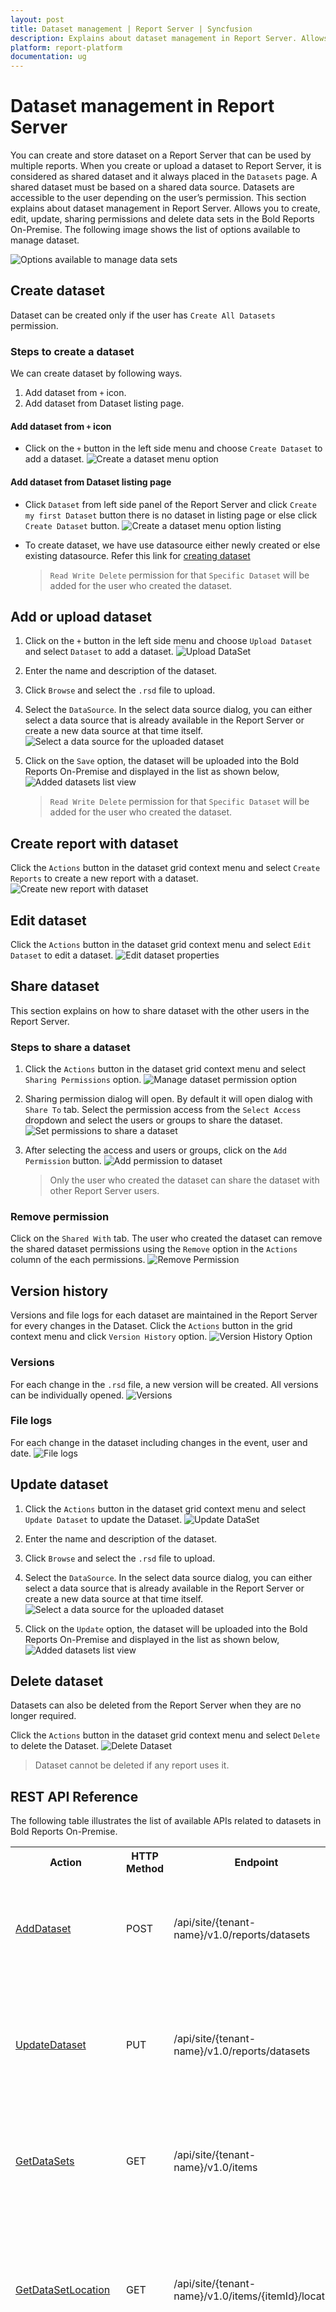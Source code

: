 ```yaml
---
layout: post
title: Dataset management | Report Server | Syncfusion
description: Explains about dataset management in Report Server. Allows you to create, add, update, rollback, download and delete data sets in the Report Server.
platform: report-platform
documentation: ug
---
```


# Dataset management in Report Server

You can create and store dataset on a Report Server that can be used by multiple reports. When you create or upload a dataset to Report Server, it is considered as shared dataset and it always placed in the `Datasets` page. A shared dataset must be based on a shared data source. Datasets are accessible to the user depending on the user’s permission. This section explains about dataset management in Report Server. Allows you to create, edit, update, sharing permissions and delete data sets in the Bold Reports On-Premise. The following image shows the list of options available to manage dataset.

![Options available to manage data sets](/static/assets/on-premise/images/manage-content/manage-data-sets/managing-datasets.png)

## Create dataset

Dataset can be created only if the user has `Create All Datasets` permission.

### Steps to create a dataset

We can create dataset by following ways.
1. Add dataset from `+` icon.
2. Add dataset from Dataset listing page.

#### Add dataset from `+` icon

* Click on the `+` button in the left side menu and choose `Create Dataset` to add a dataset.
    ![Create a dataset menu option](/static/assets/on-premise/images/manage-content/manage-data-sets/create-dataset-option.png)

#### Add dataset from Dataset listing page

* Click `Dataset` from left side panel of the Report Server and click `Create my first Dataset` button there is no dataset in listing page or else click  `Create Dataset` button.
   ![Create a dataset menu option listing](/static/assets/on-premise/images/manage-content/manage-data-sets/create-dataset-option-listing.png)

* To create dataset, we have use datasource either newly created or else existing datasource. Refer this link for [creating dataset](./../data-sources-management/#add-or-create-data-sources)

    > `Read Write Delete` permission for that `Specific Dataset` will be added for the user who created the dataset.

## Add or upload dataset

1. Click on the `+` button in the left side menu and choose `Upload Dataset` and select `Dataset` to add a dataset.
    ![Upload DataSet](/static/assets/on-premise/images/manage-content/manage-data-sets/upload-dataset-option.png)

2. Enter the name and description of the dataset.
3. Click `Browse` and select the `.rsd` file to upload.
4. Select the `DataSource`. In the select data source dialog, you can either select a data source that is already available in the Report Server or create a new data source at that time itself.
    ![Select a data source for the uploaded dataset](/static/assets/on-premise/images/manage-content/manage-data-sets/upload-dataset-dialog.png)

5. Click on the `Save` option, the dataset will be uploaded into the Bold Reports On-Premise and displayed in the list as shown below,
    ![Added datasets list view](/static/assets/on-premise/images/manage-content/manage-data-sets/uploaded-datasets-list.png)

    > `Read Write Delete` permission for that `Specific Dataset` will be added for the user who created the dataset.

## Create report with dataset

Click the `Actions` button in the dataset grid context menu and select `Create Reports` to create a new report with a dataset.
    ![Create new report with dataset](/static/assets/on-premise/images/manage-content/manage-data-sets/create-new-report-with-dataset.png)

## Edit dataset

Click the `Actions` button in the dataset grid context menu and select `Edit Dataset` to edit a dataset.
    ![Edit dataset properties](/static/assets/on-premise/images/manage-content/manage-data-sets/edit-dataset.png)

## Share dataset

This section explains on how to share dataset with the other users in the Report Server.

### Steps to share a dataset

1. Click the `Actions` button in the dataset grid context menu and select `Sharing Permissions` option.
    ![Manage dataset permission option](/static/assets/on-premise/images/manage-content/manage-data-sets/manage-dataset-permissions.png)

2. Sharing permission dialog will open. By default it will open dialog with `Share To` tab. Select the permission access from the `Select Access` dropdown and select the users or groups to share the dataset.
    ![Set permissions to share a dataset](/static/assets/on-premise/images/manage-content/manage-data-sets/manage-dataset-permission-dialog.png)

3. After selecting the access and users or groups, click on the `Add Permission` button.
    ![Add permission to dataset](/static/assets/on-premise/images/manage-content/manage-data-sets/add-dataset-permission.png)

    > Only the user who created the dataset can share the dataset with other Report Server users.

### Remove permission

Click on the `Shared With` tab. The user who created the dataset can remove the shared dataset permissions using the `Remove` option in the `Actions` column of the each permissions.
![Remove Permission](/static/assets/on-premise/images/manage-content/manage-data-sets/remove-dataset-permission.png)

## Version history

Versions and file logs for each dataset are maintained in the Report Server for every changes in the Dataset. Click the `Actions` button in the grid context menu and click `Version History` option.
![Version History Option](/static/assets/on-premise/images/manage-content/manage-data-sets/versions-history-option.png)

### Versions

For each change in the `.rsd` file, a new version will be created. All versions can be individually opened.
![Versions](/static/assets/on-premise/images/manage-content/manage-data-sets/versions.png)

### File logs

For each change in the dataset including changes in the event, user and date.
![File logs](/static/assets/on-premise/images/manage-content/manage-data-sets/file-logs.png)

## Update dataset

1. Click the `Actions` button in the dataset grid context menu and select `Update Dataset` to update the Dataset.
    ![Update DataSet](/static/assets/on-premise/images/manage-content/manage-data-sets/update-dataset-option.png)

2. Enter the name and description of the dataset.
3. Click `Browse` and select the `.rsd` file to upload.
4. Select the `DataSource`. In the select data source dialog, you can either select a data source that is already available in the Report Server or create a new data source at that time itself.
    ![Select a data source for the uploaded dataset](/static/assets/on-premise/images/manage-content/manage-data-sets/update-dataset-dialog.png)

5. Click on the `Update` option, the dataset will be uploaded into the Bold Reports On-Premise and displayed in the list as shown below,
    ![Added datasets list view](/static/assets/on-premise/images/manage-content/manage-data-sets/uploaded-datasets-list.png)

## Delete dataset

Datasets can also be deleted from the Report Server when they are no longer required.

Click the `Actions` button in the dataset grid context menu and select `Delete` to delete the Dataset.
![Delete Dataset](/static/assets/on-premise/images/manage-content/manage-data-sets/delete-datasets.png)

> Dataset cannot be deleted if any report uses it.

## REST API Reference

The following table illustrates the list of available APIs related to datasets in Bold Reports On-Premise.

<table>
    <tr>
        <th>
            Action
        </th>
        <th>
            HTTP Method
        </th>
        <th>
            Endpoint
        </th>
        <th>
            Description
        </th>
    </tr>
    <tr>
        <td>
            <a href="https://help.boldreports.com/developer-guide/rest-api/v1.0/#operation/Items_AddDataSet">AddDataset</a>
        </td>
        <td>
            POST
        </td>
        <td>
            /api/site/{tenant-name}/v1.0/reports/datasets
        </td>
        <td>
            Adds a new dataset to the server. Dataset details must be passed as input.
        </td>
    </tr>
    <tr>
        <td>
            <a href="https://help.boldreports.com/developer-guide/rest-api/v1.0/#operation/Items_UpdateDataSet">UpdateDataset</a>
        </td>
        <td>
            PUT
        </td>
        <td>
            /api/site/{tenant-name}/v1.0/reports/datasets
        </td>
        <td>
            Updates the dataset in the server. Updated dataset details must be passed as input.
        </td>
    </tr>  
        <tr>
        <td>
            <a href="https://help.boldreports.com/developer-guide/rest-api/v1.0/#operation/Items_GetItems">GetDataSets</a>
        </td>
        <td>
            GET
        </td>
        <td>
            /api/site/{tenant-name}/v1.0/items
        </td>
        <td>
            Returns the list of datasets for current user. ItemType should be Dataset.
        </td>
    </tr>
        <tr>
        <td>
            <a href="https://help.boldreports.com/developer-guide/rest-api/v1.0/#operation/Items_GetItemLocation">GetDataSetLocation</a>
        </td>
        <td>
            GET
        </td>
        <td>
           /api/site/{tenant-name}/v1.0/items/{itemId}/location
        </td>
        <td>
            Returns the item location of the specified dataset. Specific DataSet ID should be passed in path parameter.
        </td>
    </tr>
    <tr>
        <td>
            <a href="https://help.boldreports.com/developer-guide/rest-api/v1.0/#operation/Items_IsItemNameExists">IsDataSetNameExists</a>
        </td>
        <td>
            POST
        </td>
        <td>
            /api/site/{tenant-name}/v1.0/items/is-name-exists
        </td>
        <td>
            Returns an item existence whether the given dataset name already exists or not in server. Dataset name and ItemType as DataSet should be passed in request body.
        </td>
    </tr>
    <tr>
        <td>
            <a href="https://help.boldreports.com/developer-guide/rest-api/v1.0/#operation/Items_GetItemDetail">GetDataSetDetail</a>
        </td>
        <td>
            GET
        </td>
        <td>
            /api/site/{tenant-name}/v1.0/items/{id}
        </td>
        <td>
            Returns the specified dataset details from the server. DataSet item ID should be passed in path parameter.
        </td>
    </tr>
        <tr>
        <td>
            <a href="https://help.boldreports.com/developer-guide/rest-api/v1.0/#operation/Items_DeleteItem">DeleteDataSet</a>
        </td>
        <td>
            DELETE
        </td>
        <td>
            /api/site/{tenant-name}/v1.0/items/{id}
        </td>
        <td>
            Deletes the specified dataset from the server. DataSet item ID should be passed in path parameter.
        </td>
    </tr>
</table>
